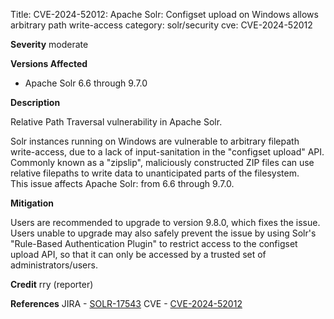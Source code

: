 Title: CVE-2024-52012: Apache Solr: Configset upload on Windows allows arbitrary path write-access
category: solr/security
cve: CVE-2024-52012

**Severity**
moderate

**Versions Affected**

- Apache Solr 6.6 through 9.7.0

**Description**

Relative Path Traversal vulnerability in Apache Solr.

Solr instances running on Windows are vulnerable to arbitrary filepath write-access, due to a lack of input-sanitation in the "configset upload" API.  Commonly known as a "zipslip", maliciously constructed ZIP files can use relative filepaths to write data to unanticipated parts of the filesystem.  
This issue affects Apache Solr: from 6.6 through 9.7.0.

**Mitigation**

Users are recommended to upgrade to version 9.8.0, which fixes the issue.  Users unable to upgrade may also safely prevent the issue by using Solr's "Rule-Based Authentication Plugin" to restrict access to the configset upload API, so that it can only be accessed by a trusted set of administrators/users.

**Credit**
rry (reporter)

**References**
JIRA - [SOLR-17543](https://issues.apache.org/jira/browse/SOLR-17543)
CVE - [CVE-2024-52012](https://www.cve.org/CVERecord?id=CVE-2024-52012)
